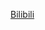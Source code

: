 [Bilibili](https://www.bilibili.com/video/BV1Rz421q71J/?spm_id_from=333.1387.favlist.content.click&vd_source=c801aa3fac0e6e97b0df71f74a8b25bd)
